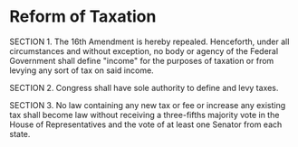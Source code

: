 # Reform of Taxation

SECTION 1. The 16th Amendment is hereby repealed. Henceforth, under all circumstances and without exception, no body or agency of the Federal Government shall define "income" for the purposes of taxation or from levying any sort of tax on said income.

SECTION 2. Congress shall have sole authority to define and levy taxes.

SECTION 3. No law containing any new tax or fee or increase any existing tax shall become law without receiving a three-fifths majority vote in the House of Representatives and the vote of at least one Senator from each state.